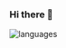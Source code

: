 ### Hi there 👋

![languages](https://github-readme-stats.vercel.app/api/top-langs/?username=abidtkg&hide=scss&layout=compact&theme=tokyonight)
